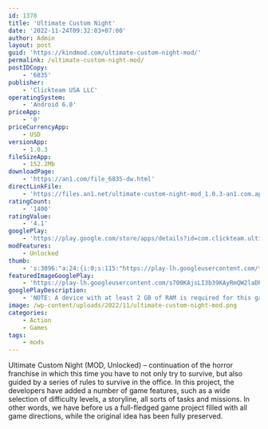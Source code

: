 ```yaml
---
id: 1378
title: 'Ultimate Custom Night'
date: '2022-11-24T09:32:03+07:00'
author: Admin
layout: post
guid: 'https://kindmod.com/ultimate-custom-night-mod/'
permalink: /ultimate-custom-night-mod/
postIDCopy:
    - '6835'
publisher:
    - 'Clickteam USA LLC'
operatingSystem:
    - 'Android 6.0'
priceApp:
    - '0'
priceCurrencyApp:
    - USD
versionApp:
    - 1.0.3
fileSizeApp:
    - 152.2Mb
downloadPage:
    - 'https://an1.com/file_6835-dw.html'
directLinkFile:
    - 'https://files.an1.net/ultimate-custom-night-mod_1.0.3-an1.com.apk'
ratingCount:
    - '1400'
ratingValue:
    - '4.1'
googlePlay:
    - 'https://play.google.com/store/apps/details?id=com.clickteam.ultimatecustomnight'
modFeatures:
    - Unlocked
thumb:
    - 's:3096:"a:24:{i:0;s:115:"https://play-lh.googleusercontent.com/tLaLueWWOkUyQKXJlPE9UU80XU4SDGkXcFjpvW2hFZcWvVunAN0q5aIBv5yADavl1a8=w526-h296";i:1;s:115:"https://play-lh.googleusercontent.com/6tkQ-CU94XFpuqqmALSm8lag_P5JWrdTNADOf7GCDHTese8GzYiHEb9E69NTS1DfHu8=w526-h296";i:2;s:114:"https://play-lh.googleusercontent.com/Ch8ItKTJrrxMsz0-JFzHWG25EnHzbh-1eHFyh6-9UVIhBHCZwp21YUqz-8SkYiTnaQ=w526-h296";i:3;s:115:"https://play-lh.googleusercontent.com/NqpHAY04PJpOhStN9Ct3_Ol8uxakZvgz7pwRjjtLIh1fCjKSZrQMc_eAIlHquL9021Y=w526-h296";i:4;s:115:"https://play-lh.googleusercontent.com/ITS-30rzu8ki1vrSI0iQtkhCu_GwZztA6e-8yI66BMzR9ozVTGHJl4nTnb_qO6SQBHg=w526-h296";i:5;s:116:"https://play-lh.googleusercontent.com/awIOVwcr6h8RU1prL_IWx95UeMGY21deePl_oMAW1eJhmfRxvUdAWPsYZPMgOjlkG3Xb=w526-h296";i:6;s:116:"https://play-lh.googleusercontent.com/4BZarfRvlUFrIlTjwr_8vr-yL2QI5u9RHdFG--4xE5TKamWjw7YFxBy4zVrLPuY3IQfU=w526-h296";i:7;s:116:"https://play-lh.googleusercontent.com/d3I6rpmL11HEW1mlNMOfN6PKzF3ZCPPaBr7qd6xpHTIdXYRfVk0EPouWKfvNs19lrpJ6=w526-h296";i:8;s:116:"https://play-lh.googleusercontent.com/T1XNfmLiDRO4XfKLbAMz1E07nM7n1YZfdKOIUAsxstW-v4zxawZeOsMguj4tTxPUXltg=w526-h296";i:9;s:115:"https://play-lh.googleusercontent.com/apw0yQLncQTIQU9iPQAmq-PGiA1aATZBQPLxK5EQcU8eDD_WrpMG8CU4Cqo57Q8giH0=w526-h296";i:10;s:115:"https://play-lh.googleusercontent.com/Xd4oq5N3IL_p8_mxvTIzUtAaSDO9gIh_HQ8VZBXeHROkq8W8dvu8Z_0e2fw_5QVwh8c=w526-h296";i:11;s:114:"https://play-lh.googleusercontent.com/4bc8qv6JDyghbHD30M-aXgHQ3SDJrAEvP6dlzOfY2VkbE6-Pw3wyUSjSe5S-LGnmXQ=w526-h296";i:12;s:115:"https://play-lh.googleusercontent.com/1KexvZ7K_9s9u89jisTQwFy7TqzeAMiWuADpqN-_WDf1MtBfSquE9wL7k8ZKHj9AiL8=w526-h296";i:13;s:115:"https://play-lh.googleusercontent.com/4LlKsNOuywdGtbJvudR_60-shXwrzUwJwGiDd0eipWhPs0u0YoJ7H50qgz4AhNsrmeI=w526-h296";i:14;s:115:"https://play-lh.googleusercontent.com/JBzfxYjAT7Nzykcv8iNJ4hUShBUNAQl115uocmTpAxA--p6Auvk7DPWp40nomA0hp38=w526-h296";i:15;s:116:"https://play-lh.googleusercontent.com/n6lCcLUHw3x4sVrn0akuwurFcGuKo091IW7iDS2enZ7MnDsWNJdDkP4QiHpTZN7P-xp4=w526-h296";i:16;s:116:"https://play-lh.googleusercontent.com/X6UC2Bf5-2GvWAuao2FMAwuJh0aOMJXWCsyCth7IuaM8v2UlmtsXbD4GTsr-yQL_9Puv=w526-h296";i:17;s:114:"https://play-lh.googleusercontent.com/Qcx_P6ezjItlIifx9tGg0prTl0ATxxAKcqir8Lz1URDwazMxz4gueitJLAnk4s1jEQ=w526-h296";i:18;s:115:"https://play-lh.googleusercontent.com/s7EC9ummYmAUFD9mL33RTeCsligmX47XESOHTIF6eTYKxcaIelYW-7BHKCMyusjjAiQ=w526-h296";i:19;s:114:"https://play-lh.googleusercontent.com/KFddTblKXPVWtfmGf-nvzC79PUopU5Gy6YVzhydHuPGgfwCRwpbfqFAWnY9oVYZAfA=w526-h296";i:20;s:114:"https://play-lh.googleusercontent.com/rHP0NQk1eslnIKMepesAtwo-C9QI7QUDfbwa_-cXzmzapGEHhFRIqTXFzO60O06nmA=w526-h296";i:21;s:116:"https://play-lh.googleusercontent.com/odWm2J57JXR1-41rPnEzCyz5Ul4Ft2G5O0-4cmIs8igj-agzQVdjhBrMh8zTLkW1fs7O=w526-h296";i:22;s:115:"https://play-lh.googleusercontent.com/ahb801co5Q9g8wa6mj-DYM0UeTsEl5deAWxRKsf8offVmPAI8Bbl86cPmoVy0Sv3gWI=w526-h296";i:23;s:116:"https://play-lh.googleusercontent.com/guOybk682_taI7rnQUTTD8-0CDumnBbwMe0DQsgfhEmiBo-z6SYW0IWdCRUoKM86T3Qc=w526-h296";}";'
featuredImageGooglePlay:
    - 'https://play-lh.googleusercontent.com/s700KAjsLI3b39KAyRmQW2laDPBJljNGTgx7mSvea-LArfcjbB06-ANK8oO3X0mcSzo'
googlePlayDescription:
    - 'NOTE: A device with at least 2 GB of RAM is required for this game to run properly.Welcome to the ultimate FNaF mashup, where you will once again be trapped alone in an office fending off killer animatronics! Featuring 50 selectable animatronic characters spanning seven Five Nights at Freddy''s games, the options for customization are nearly endless. Mix and match any assortment of characters that you like, set their difficulty from 0-20, then jump right into the action! From your office desk, you will need to manage two side doors, two vents, as well as two air hoses, all of which lead directly into your office.This time you will have to master other tools as well if you want to complete the ultimate challenges, tools such as the heater, A/C, a global music box, a power generator, and more. As if all of that weren''t enough, you''ll also need to set up laser traps in the vents, collect Faz-Coins, purchase items from the Prize Counter, and as always, keep a close eye on not one, but two, Pirate Cove curtains!.'
image: /wp-content/uploads/2022/11/ultimate-custom-night-mod.png
categories:
    - Action
    - Games
tags:
    - mods
---
```


Ultimate Custom Night (MOD, Unlocked) – continuation of the horror franchise in which this time you have to not only try to survive, but also guided by a series of rules to survive in the office. In this project, the developers have added a number of game features, such as a wide selection of difficulty levels, a storyline, all sorts of tasks and missions. In other words, we have before us a full-fledged game project filled with all game directions, while the original idea has been fully preserved.
